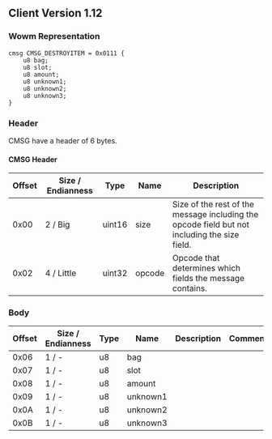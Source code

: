 ## Client Version 1.12

### Wowm Representation
```rust,ignore
cmsg CMSG_DESTROYITEM = 0x0111 {
    u8 bag;
    u8 slot;
    u8 amount;
    u8 unknown1;
    u8 unknown2;
    u8 unknown3;
}
```
### Header
CMSG have a header of 6 bytes.

#### CMSG Header
| Offset | Size / Endianness | Type   | Name   | Description |
| ------ | ----------------- | ------ | ------ | ----------- |
| 0x00   | 2 / Big           | uint16 | size   | Size of the rest of the message including the opcode field but not including the size field.|
| 0x02   | 4 / Little        | uint32 | opcode | Opcode that determines which fields the message contains.|

### Body

| Offset | Size / Endianness | Type | Name | Description | Comment |
| ------ | ----------------- | ---- | ---- | ----------- | ------- |
| 0x06 | 1 / - | u8 | bag |  |  |
| 0x07 | 1 / - | u8 | slot |  |  |
| 0x08 | 1 / - | u8 | amount |  |  |
| 0x09 | 1 / - | u8 | unknown1 |  |  |
| 0x0A | 1 / - | u8 | unknown2 |  |  |
| 0x0B | 1 / - | u8 | unknown3 |  |  |

